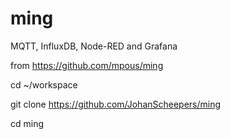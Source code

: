 # ming
MQTT, InfluxDB, Node-RED and Grafana

from https://github.com/mpous/ming


cd ~/workspace

git clone https://github.com/JohanScheepers/ming

cd ming
